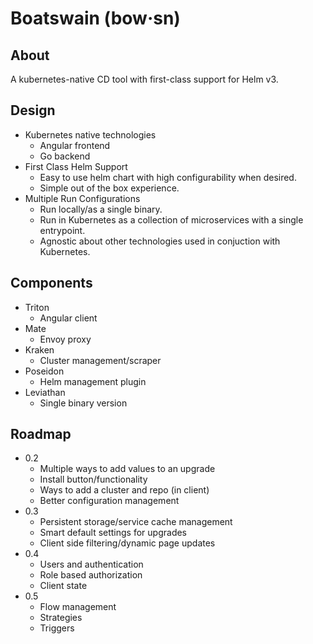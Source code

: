 # Boatswain (bow·sn)

## About
A kubernetes-native CD tool with first-class support for Helm v3.

## Design
* Kubernetes native technologies
  * Angular frontend
  * Go backend
* First Class Helm Support
  * Easy to use helm chart with high configurability when desired.
  * Simple out of the box experience.
* Multiple Run Configurations
  * Run locally/as a single binary.
  * Run in Kubernetes as a collection of microservices with a single entrypoint.
  * Agnostic about other technologies used in conjuction with Kubernetes.

## Components
* Triton
  * Angular client
* Mate
  * Envoy proxy
* Kraken
  * Cluster management/scraper
* Poseidon
  * Helm management plugin
* Leviathan
  * Single binary version
  
## Roadmap
* 0.2
  * Multiple ways to add values to an upgrade
  * Install button/functionality
  * Ways to add a cluster and repo (in client)
  * Better configuration management
* 0.3
  * Persistent storage/service cache management
  * Smart default settings for upgrades
  * Client side filtering/dynamic page updates
* 0.4
  * Users and authentication
  * Role based authorization
  * Client state
* 0.5
  * Flow management
  * Strategies
  * Triggers
